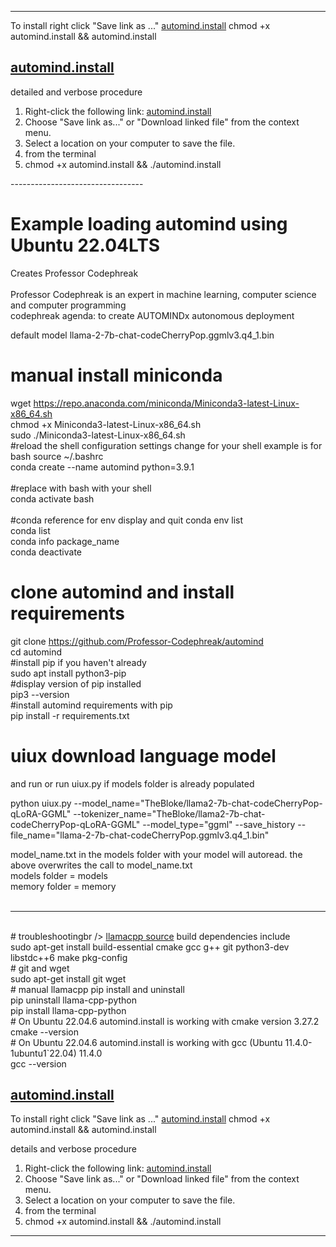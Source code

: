 -----------------------------------

To install right click "Save link as ..." [automind.install](https://raw.githubusercontent.com/Professor-Codephreak/automind/main/automind.install) chmod +x automind.install && automind.install

## [automind.install](https://raw.githubusercontent.com/Professor-Codephreak/automind/main/automind.install)

detailed and verbose procedure
1. Right-click the following link: [automind.install](https://raw.githubusercontent.com/Professor-Codephreak/automind/main/automind.install)
2. Choose "Save link as..." or "Download linked file" from the context menu.
3. Select a location on your computer to save the file.
4. from the terminal
5. chmod +x automind.install && ./automind.install


---------------------------------<br />


# Example loading automind using Ubuntu 22.04LTS<br />

Creates Professor Codephreak<br /><br />
Professor Codephreak is an expert in machine learning, computer science and computer programming<br />
codephreak agenda: to create AUTOMINDx autonomous deployment<br />

default model llama-2-7b-chat-codeCherryPop.ggmlv3.q4_1.bin<br />

# manual install miniconda<br />
wget https://repo.anaconda.com/miniconda/Miniconda3-latest-Linux-x86_64.sh<br />
chmod +x Miniconda3-latest-Linux-x86_64.sh<br />
sudo ./Miniconda3-latest-Linux-x86_64.sh<br />
#reload the shell configuration settings change for your shell example is for bash
source ~/.bashrc<br />
conda create --name automind python=3.9.1<br /><br />
#replace with bash with your shell<br />
conda activate bash<br /><br />
#conda reference for env display and quit
conda env list<br/>
conda list<br/>
conda info package_name<br/>
conda deactivate<br />

# clone automind and install requirements<br />
git clone https://github.com/Professor-Codephreak/automind<br />
cd automind<br />
#install pip if you haven't already<br />
sudo apt install python3-pip<br />
#display version of pip installed<br />
pip3 --version<br />
#install automind requirements with pip<br />
pip install -r requirements.txt<br />

# uiux download language model<br />
and run or run uiux.py if models folder is already populated<br />

python uiux.py --model_name="TheBloke/llama2-7b-chat-codeCherryPop-qLoRA-GGML" --tokenizer_name="TheBloke/llama2-7b-chat-codeCherryPop-qLoRA-GGML" --model_type="ggml" --save_history --file_name="llama-2-7b-chat-codeCherryPop.ggmlv3.q4_1.bin"<br />

model_name.txt in the models folder with your model will autoread. the above overwrites the call to model_name.txt<br />
models folder = models<br />
memory folder = memory<br /><br />

-----------------------------------
<br />
# troubleshootingbr />
<a href="https://github.com/ggerganov/llama.cpp">llamacpp source</a> build dependencies include<br />
  sudo apt-get install build-essential cmake gcc g++ git python3-dev libstdc++6 make pkg-config<br />
# git and wget<br  />
  sudo apt-get install git wget</br>
# manual llamacpp pip install and uninstall<br />
pip uninstall llama-cpp-python<br />
pip install llama-cpp-python<br />
# On Ubuntu 22.04.6 automind.install is working with cmake version 3.27.2<br />
cmake --version<br />
# On Ubuntu 22.04.6 automind.install is working with gcc (Ubuntu 11.4.0-1ubuntu1`22.04) 11.4.0<br />
gcc --version</br />




## [automind.install](https://raw.githubusercontent.com/Professor-Codephreak/automind/main/automind.install)

To install right click "Save link as ..." [automind.install](https://raw.githubusercontent.com/Professor-Codephreak/automind/main/automind.install) chmod +x automind.install && automind.install

details and verbose procedure
1. Right-click the following link: [automind.install](https://raw.githubusercontent.com/Professor-Codephreak/automind/main/automind.install)
2. Choose "Save link as..." or "Download linked file" from the context menu.
3. Select a location on your computer to save the file.
4. from the terminal
5. chmod +x automind.install && ./automind.install


---------------------------------

  


